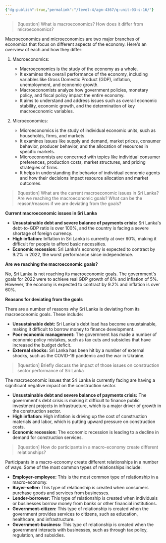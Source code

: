 ```yaml
---
{"dg-publish":true,"permalink":"/level-4/agm-4367/q-unit-03-s-16/"}
---
```



>[!question]
> What is macroeconomics? How does it differ from microeconomics?

Macroeconomics and microeconomics are two major branches of economics that focus on different aspects of the economy. Here's an overview of each and how they differ:

1. Macroeconomics:
    
    - Macroeconomics is the study of the economy as a whole.
    - It examines the overall performance of the economy, including variables like Gross Domestic Product (GDP), inflation, unemployment, and economic growth.
    - Macroeconomists analyze how government policies, monetary policy, and fiscal policy impact the entire economy.
    - It aims to understand and address issues such as overall economic stability, economic growth, and the determination of key macroeconomic variables.
2. Microeconomics:
    
    - Microeconomics is the study of individual economic units, such as households, firms, and markets.
    - It examines issues like supply and demand, market prices, consumer behavior, producer behavior, and the allocation of resources in specific markets.
    - Microeconomists are concerned with topics like individual consumer preferences, production costs, market structures, and pricing strategies of firms.
    - It helps in understanding the behavior of individual economic agents and how their decisions impact resource allocation and market outcomes.

> [!question]
> What are the current macroeconomic issues in Sri Lanka? Are we reaching the macroeconomic goals? What can be the reason/reasons if we are deviating from the goals?

**Current macroeconomic issues in Sri Lanka**

- **Unsustainable debt and severe balance of payments crisis:** Sri Lanka's debt-to-GDP ratio is over 100%, and the country is facing a severe shortage of foreign currency.
- **High inflation:** Inflation in Sri Lanka is currently at over 60%, making it difficult for people to afford basic necessities.
- **Economic recession:** Sri Lanka's economy is expected to contract by 9.2% in 2022, the worst performance since independence.

**Are we reaching the macroeconomic goals?**

No, Sri Lanka is not reaching its macroeconomic goals. The government's goals for 2022 were to achieve real GDP growth of 8% and inflation of 5%. However, the economy is expected to contract by 9.2% and inflation is over 60%.

**Reasons for deviating from the goals**

There are a number of reasons why Sri Lanka is deviating from its macroeconomic goals. These include:

- **Unsustainable debt:** Sri Lanka's debt load has become unsustainable, making it difficult to borrow money to finance development.
- **Poor economic management:** The government has made a number of economic policy mistakes, such as tax cuts and subsidies that have increased the budget deficit.
- **External shocks:** Sri Lanka has been hit by a number of external shocks, such as the COVID-19 pandemic and the war in Ukraine.

> [!question]
> Briefly discuss the impact of those issues on construction sector performance of Sri Lanka

The macroeconomic issues that Sri Lanka is currently facing are having a significant negative impact on the construction sector.

- **Unsustainable debt and severe balance of payments crisis:** The government's debt crisis is making it difficult to finance public investment projects in infrastructure, which is a major driver of growth in the construction sector. 
- **High inflation:** High inflation is driving up the cost of construction materials and labor, which is putting upward pressure on construction costs. 
- **Economic recession:** The economic recession is leading to a decline in demand for construction services.

> [!question]
> How do participants in a macro-economy create different relationships?

Participants in a macro-economy create different relationships in a number of ways. Some of the most common types of relationships include:

- **Employer-employee:** This is the most common type of relationship in a macro-economy. 
- **Buyer-seller:** This type of relationship is created when consumers purchase goods and services from businesses.
- **Lender-borrower:** This type of relationship is created when individuals or businesses borrow money from banks or other financial institutions.
- **Government-citizen:** This type of relationship is created when the government provides services to citizens, such as education, healthcare, and infrastructure.
- **Government-business:** This type of relationship is created when the government interacts with businesses, such as through tax policy, regulation, and subsidies.


